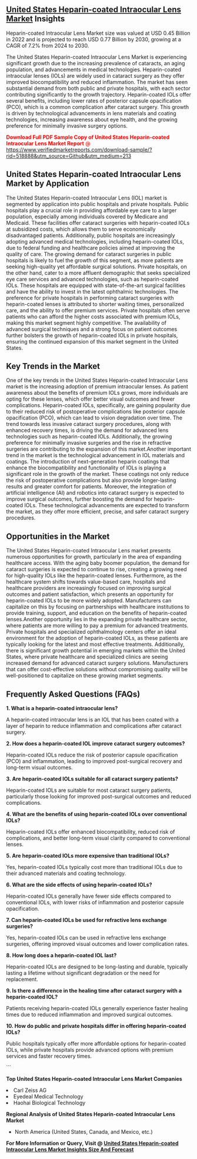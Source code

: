 <h2><a href="https://www.verifiedmarketreports.com/download-sample/?rid=518888&amp;utm_source=Github&amp;utm_medium=213" target="_blank">United States Heparin-coated Intraocular Lens Market</a> Insights</h2><p>Heparin-coated Intraocular Lens Market size was valued at USD 0.45 Billion in 2022 and is projected to reach USD 0.77 Billion by 2030, growing at a CAGR of 7.2% from 2024 to 2030.</p><p><p>The United States Heparin-coated Intraocular Lens Market is experiencing significant growth due to the increasing prevalence of cataracts, an aging population, and advancements in medical technologies. Heparin-coated intraocular lenses (IOLs) are widely used in cataract surgery as they offer improved biocompatibility and reduced inflammation. The market has seen substantial demand from both public and private hospitals, with each sector contributing significantly to the growth trajectory. Heparin-coated IOLs offer several benefits, including lower rates of posterior capsule opacification (PCO), which is a common complication after cataract surgery. This growth is driven by technological advancements in lens materials and coating technologies, increasing awareness about eye health, and the growing preference for minimally invasive surgery options. <p><span class=""><span style="color: #ff0000;"><strong>Download Full PDF Sample Copy of United States Heparin-coated Intraocular Lens Market Report</strong> @ </span><a href="https://www.verifiedmarketreports.com/download-sample/?rid=518888&amp;utm_source=Github&amp;utm_medium=213" target="_blank">https://www.verifiedmarketreports.com/download-sample/?rid=518888&amp;utm_source=Github&amp;utm_medium=213</a></span></p></p><h2>United States Heparin-coated Intraocular Lens Market by Application</h2><p>The United States Heparin-coated Intraocular Lens (IOL) market is segmented by application into public hospitals and private hospitals. Public hospitals play a crucial role in providing affordable eye care to a larger population, especially among individuals covered by Medicare and Medicaid. These facilities offer cataract surgeries with heparin-coated IOLs at subsidized costs, which allows them to serve economically disadvantaged patients. Additionally, public hospitals are increasingly adopting advanced medical technologies, including heparin-coated IOLs, due to federal funding and healthcare policies aimed at improving the quality of care. The growing demand for cataract surgeries in public hospitals is likely to fuel the growth of this segment, as more patients are seeking high-quality yet affordable surgical solutions. Private hospitals, on the other hand, cater to a more affluent demographic that seeks specialized eye care services and advanced technologies, such as heparin-coated IOLs. These hospitals are equipped with state-of-the-art surgical facilities and have the ability to invest in the latest ophthalmic technologies. The preference for private hospitals in performing cataract surgeries with heparin-coated lenses is attributed to shorter waiting times, personalized care, and the ability to offer premium services. Private hospitals often serve patients who can afford the higher costs associated with premium IOLs, making this market segment highly competitive. The availability of advanced surgical techniques and a strong focus on patient outcomes further bolsters the growth of heparin-coated IOLs in private hospitals, ensuring the continued expansion of this market segment in the United States.<h2>Key Trends in the Market</h2><p>One of the key trends in the United States Heparin-coated Intraocular Lens market is the increasing adoption of premium intraocular lenses. As patient awareness about the benefits of premium IOLs grows, more individuals are opting for these lenses, which offer better visual outcomes and fewer complications. Heparin-coated IOLs, specifically, are gaining popularity due to their reduced risk of postoperative complications like posterior capsule opacification (PCO), which can lead to vision degradation over time. The trend towards less invasive cataract surgery procedures, along with enhanced recovery times, is driving the demand for advanced lens technologies such as heparin-coated IOLs. Additionally, the growing preference for minimally invasive surgeries and the rise in refractive surgeries are contributing to the expansion of this market.Another important trend in the market is the technological advancement in IOL materials and coatings. The introduction of next-generation heparin coatings that enhance the biocompatibility and functionality of IOLs is playing a significant role in the growth of the market. These coatings not only reduce the risk of postoperative complications but also provide longer-lasting results and greater comfort for patients. Moreover, the integration of artificial intelligence (AI) and robotics into cataract surgery is expected to improve surgical outcomes, further boosting the demand for heparin-coated IOLs. These technological advancements are expected to transform the market, as they offer more efficient, precise, and safer cataract surgery procedures.<h2>Opportunities in the Market</h2><p>The United States Heparin-coated Intraocular Lens market presents numerous opportunities for growth, particularly in the area of expanding healthcare access. With the aging baby boomer population, the demand for cataract surgeries is expected to continue to rise, creating a growing need for high-quality IOLs like the heparin-coated lenses. Furthermore, as the healthcare system shifts towards value-based care, hospitals and healthcare providers are increasingly focused on improving surgical outcomes and patient satisfaction, which presents an opportunity for heparin-coated IOLs to be more widely adopted. Manufacturers can capitalize on this by focusing on partnerships with healthcare institutions to provide training, support, and education on the benefits of heparin-coated lenses.Another opportunity lies in the expanding private healthcare sector, where patients are more willing to pay a premium for advanced treatments. Private hospitals and specialized ophthalmology centers offer an ideal environment for the adoption of heparin-coated IOLs, as these patients are typically looking for the latest and most effective treatments. Additionally, there is significant growth potential in emerging markets within the United States, where private healthcare and specialized clinics are seeing increased demand for advanced cataract surgery solutions. Manufacturers that can offer cost-effective solutions without compromising quality will be well-positioned to capitalize on these growing market segments.<h2>Frequently Asked Questions (FAQs)</h2><p><b>1. What is a heparin-coated intraocular lens?</b></p><p>A heparin-coated intraocular lens is an IOL that has been coated with a layer of heparin to reduce inflammation and complications after cataract surgery.</p><p><b>2. How does a heparin-coated IOL improve cataract surgery outcomes?</b></p><p>Heparin-coated IOLs reduce the risk of posterior capsule opacification (PCO) and inflammation, leading to improved post-surgical recovery and long-term visual outcomes.</p><p><b>3. Are heparin-coated IOLs suitable for all cataract surgery patients?</b></p><p>Heparin-coated IOLs are suitable for most cataract surgery patients, particularly those looking for improved post-surgical outcomes and reduced complications.</p><p><b>4. What are the benefits of using heparin-coated IOLs over conventional IOLs?</b></p><p>Heparin-coated IOLs offer enhanced biocompatibility, reduced risk of complications, and better long-term visual clarity compared to conventional lenses.</p><p><b>5. Are heparin-coated IOLs more expensive than traditional IOLs?</b></p><p>Yes, heparin-coated IOLs typically cost more than traditional IOLs due to their advanced materials and coating technology.</p><p><b>6. What are the side effects of using heparin-coated IOLs?</b></p><p>Heparin-coated IOLs generally have fewer side effects compared to conventional IOLs, with lower risks of inflammation and posterior capsule opacification.</p><p><b>7. Can heparin-coated IOLs be used for refractive lens exchange surgeries?</b></p><p>Yes, heparin-coated IOLs can be used in refractive lens exchange surgeries, offering improved visual outcomes and lower complication rates.</p><p><b>8. How long does a heparin-coated IOL last?</b></p><p>Heparin-coated IOLs are designed to be long-lasting and durable, typically lasting a lifetime without significant degradation or the need for replacement.</p><p><b>9. Is there a difference in the healing time after cataract surgery with a heparin-coated IOL?</b></p><p>Patients receiving heparin-coated IOLs generally experience faster healing times due to reduced inflammation and improved surgical outcomes.</p><p><b>10. How do public and private hospitals differ in offering heparin-coated IOLs?</b></p><p>Public hospitals typically offer more affordable options for heparin-coated IOLs, while private hospitals provide advanced options with premium services and faster recovery times.</p>```</p><p><strong>Top United States Heparin-coated Intraocular Lens Market Companies</strong></p><div data-test-id=""><p><li>Carl Zeiss AG</li><li> Eyedeal Medical Technology</li><li> Haohai Biological Technology</li></p><div><strong>Regional Analysis of&nbsp;United States Heparin-coated Intraocular Lens Market</strong></div><ul><li dir="ltr"><p dir="ltr">North America&nbsp;(United States, Canada, and Mexico, etc.)</p></li></ul><p><strong>For More Information or Query, Visit @&nbsp;</strong><strong><a href="https://www.verifiedmarketreports.com/product/heparin-coated-intraocular-lens-market/?utm_source=Github&amp;utm_medium=213" target="_blank">United States Heparin-coated Intraocular Lens Market Insights Size And Forecast</a></strong></p></div>
